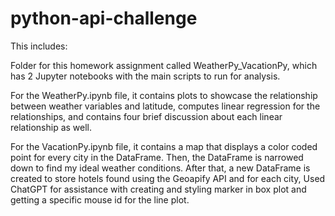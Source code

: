 # python-api-challenge

This includes:

Folder for this homework assignment called WeatherPy_VacationPy, which has 2 Jupyter notebooks with the main scripts to run for analysis.

For the WeatherPy.ipynb file,
it contains plots to showcase the relationship between weather variables and latitude, computes linear regression for the relationships, and contains four brief discussion about each linear relationship as well.

For the VacationPy.ipynb file,
it contains a map that displays a color coded point for every city in the DataFrame. Then, the DataFrame is narrowed down to find my ideal weather conditions. After that, a new DataFrame is created to store hotels found using the Geoapify API and for each city, 
Used ChatGPT for assistance with creating and styling marker in box plot and getting a specific mouse id for the line plot.
